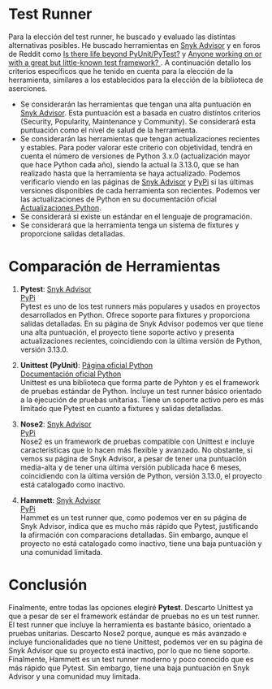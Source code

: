 # Test Runner

Para la elección del test runner, he buscado y evaluado las distintas alternativas posibles. 
He buscado herramientas en [Snyk Advisor](https://snyk.io/advisor/) y en foros de Reddit como [Is there life beyond PyUnit/PyTest?](https://www.reddit.com/r/Python/comments/1gbxrho/anyone_working_on_or_with_a_great_but_littleknown/) y [Anyone working on or with a great but little-known test framework? ](https://www.reddit.com/r/Python/comments/1gbxrho/anyone_working_on_or_with_a_great_but_littleknown/). 
A continuación detallo los criterios específicos que he tenido en cuenta para la elección de la herramienta, similares a los establecidos para la elección de la biblioteca de aserciones. 

- Se considerarán las herramientas que tengan una alta puntuación en [Snyk Advisor](https://snyk.io/advisor/). Esta puntuación est
a basada en cuatro distintos criterios (Security, Popularity, Maintenance y Community). Se considerará esta puntuación como el nivel de salud de la herramienta. 
- Se considerarán las herramientas que tengan actualizaciones recientes y estables. Para poder valorar este criterio con objetividad, tendrá en cuenta el número de versiones de Python 3.x.0 (actualización mayor que hace Python cada año), siendo la actual la 3.13.0, que se han realizado hasta que la herramienta se haya actualizado. Podemos verificarlo viendo en las páginas de [Snyk Advisor](https://snyk.io/advisor/) y [PyPi](https://pypi.org/) si las últimas versiones disponibles de cada herramienta son recientes. Podemos ver las actualizaciones de Python en su documentación oficial [Actualizaciones Python](https://www.python.org/doc/versions/).  
- Se considerará si existe un estándar en el lenguaje de programación.   
- Se considerará que la herramienta tenga un sistema de fixtures y proporcione salidas detalladas. 

# Comparación de Herramientas

1. **Pytest**:
    [Snyk Advisor](https://snyk.io/advisor/python/pytest)    
    [PyPi](https://pypi.org/project/pytest/)   
    Pytest es uno de los test runners más populares y usados en proyectos desarrollados en Python. Ofrece soporte para fixtures y proporciona salidas detalladas. En su página de Snyk Advisor podemos ver que tiene una alta puntuación, el proyecto tiene soporte activo y presenta actualizaciones recientes, coincidiendo con la última versión de Python, versión 3.13.0.  

2. **Unittest (PyUnit)**:
    [Página oficial Python](https://github.com/python/cpython/tree/main/Lib/unittest)  
    [Documentación oficial Python](https://docs.python.org/es/3/library/unittest.html)   
    Unittest es una biblioteca que forma parte de Pyhton y es el framework de pruebas estándar de Python. Incluye un test runner básico orientado a la ejecución de pruebas unitarias. Tiene un soporte activo pero es más limitado que Pytest en cuanto a fixtures y salidas detalladas.  

3. **Nose2**:
    [Snyk Advisor](https://snyk.io/advisor/python/nose2)    
    [PyPi](https://pypi.org/project/nose2/)    
    Nose2 es un framework de pruebas compatible con Unittest e incluye características que lo hacen más flexible y avanzado. No obstante, si vemos su página de Snyk Advisor, a pesar de tener una puntuación media-alta y de tener una última versión publicada hace 6 meses, coincidiendo con la última versión de Python, versión 3.13.0, el proyecto está catalogado como inactivo.  

4. **Hammett**:
    [Snyk Advisor](https://snyk.io/advisor/python/hammett)  
    [PyPi](https://pypi.org/project/hammett/)        
    Hammet es un test runner que, como podemos ver en su página de Snyk Advisor, indica que es mucho más rápido que Pytest, justificando la afirmación con comparacions detalladas. Sin embargo, aunque el proyecto no está catalogado como inactivo, tiene una baja puntuación y una comunidad limitada. 

# Conclusión

Finalmente, entre todas las opciones elegiré **Pytest**. Descarto Unittest ya que a pesar de ser el framework estándar de pruebas no es un test runner. El test runner que incluye la herramienta es bastante básico, orientado a pruebas unitarias. Descarto Nose2 porque, aunque es más avanzado e incluye funcionalidades que no tiene Unittest, podemos ver en su página de Snyk Advisor que su proyecto está inactivo, por lo que no tiene soporte. Finalmente, Hammett es un test runner moderno y poco conocido que es más rápido que Pytest. Sin embargo, tiene una baja puntuación en Snyk Advisor y una comunidad muy limitada.  


